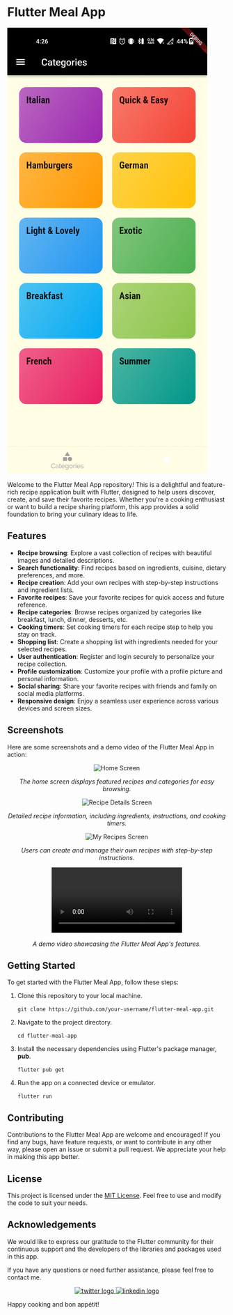 # Flutter Meal App

![Flutter Meal App](screenshots/categories.jpg)

Welcome to the Flutter Meal App repository! This is a delightful and feature-rich recipe application built with Flutter, designed to help users discover, create, and save their favorite recipes. Whether you're a cooking enthusiast or want to build a recipe sharing platform, this app provides a solid foundation to bring your culinary ideas to life.

## Features

- **Recipe browsing**: Explore a vast collection of recipes with beautiful images and detailed descriptions.
- **Search functionality**: Find recipes based on ingredients, cuisine, dietary preferences, and more.
- **Recipe creation**: Add your own recipes with step-by-step instructions and ingredient lists.
- **Favorite recipes**: Save your favorite recipes for quick access and future reference.
- **Recipe categories**: Browse recipes organized by categories like breakfast, lunch, dinner, desserts, etc.
- **Cooking timers**: Set cooking timers for each recipe step to help you stay on track.
- **Shopping list**: Create a shopping list with ingredients needed for your selected recipes.
- **User authentication**: Register and login securely to personalize your recipe collection.
- **Profile customization**: Customize your profile with a profile picture and personal information.
- **Social sharing**: Share your favorite recipes with friends and family on social media platforms.
- **Responsive design**: Enjoy a seamless user experience across various devices and screen sizes.

## Screenshots

Here are some screenshots and a demo video of the Flutter Meal App in action:

<!-- Screenshot 1 -->
<div align="center">
  <img src="screenshots/home_screen.png" alt="Home Screen" width="300">
  <p><em>The home screen displays featured recipes and categories for easy browsing.</em></p>
</div>

<!-- Screenshot 2 -->
<div align="center">
  <img src="screenshots/recipe_details_screen.png" alt="Recipe Details Screen" width="300">
  <p><em>Detailed recipe information, including ingredients, instructions, and cooking timers.</em></p>
</div>

<!-- Screenshot 3 -->
<div align="center">
  <img src="screenshots/my_recipes_screen.png" alt="My Recipes Screen" width="300">
  <p><em>Users can create and manage their own recipes with step-by-step instructions.</em></p>
</div>

<!-- Add more screenshots here -->

<!-- Demo Video -->
<div align="center">
  <video controls width="300">
    <source src="demo_video.mp4" type="video/mp4">
    Your browser does not support the video tag.
  </video>
  <p><em>A demo video showcasing the Flutter Meal App's features.</em></p>
</div>

## Getting Started

To get started with the Flutter Meal App, follow these steps:

1. Clone this repository to your local machine.
   ```shell
   git clone https://github.com/your-username/flutter-meal-app.git
   ```

2. Navigate to the project directory.
   ```shell
   cd flutter-meal-app
   ```

3. Install the necessary dependencies using Flutter's package manager, **pub**.
   ```shell
   flutter pub get
   ```

4. Run the app on a connected device or emulator.
   ```shell
   flutter run
   ```

## Contributing

Contributions to the Flutter Meal App are welcome and encouraged! If you find any bugs, have feature requests, or want to contribute in any other way, please open an issue or submit a pull request. We appreciate your help in making this app better.

## License

This project is licensed under the [MIT License](LICENSE). Feel free to use and modify the code to suit your needs.

## Acknowledgements

We would like to express our gratitude to the Flutter community for their continuous support and the developers of the libraries and packages used in this app.

If you have any questions or need further assistance, please feel free to contact me.

<div align="center">
  <a href="https://twitter.com/ShirkeAryan2234/" target="_blank">
    <img src="https://raw.githubusercontent.com/maurodesouza/profile-readme-generator/master/src/assets/icons/social/twitter/default.svg" width="52" height="40" alt="twitter logo"  />
  </a>
  <a href="https://www.linkedin.com/in/aryan-shirke/" target="_blank">
    <img src="https://raw.githubusercontent.com/maurodesouza/profile-readme-generator/master/src/assets/icons/social/linkedin/default.svg" width="52" height="40" alt="linkedin logo"  />
  </a>
</div>

Happy cooking and bon appétit!
